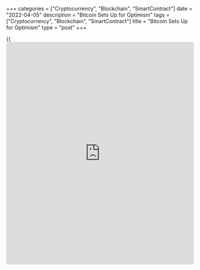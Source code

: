 +++
categories = ["Cryptocurrency", "Blockchain", "SmartContract"]
date = "2022-04-05"
description = "Bitcoin Sets Up for Optimism"
tags = ["Cryptocurrency", "Blockchain", "SmartContract"]
title = "Bitcoin Sets Up for Optimism"
type = "post"
+++

{{<iframe id="large-banner" src="https://www.bounty.group/#slide=13.0" width="100%" height="600" scrolling="no" style="border: 0px solid rgb(216, 221, 230); border-radius: 3px;">}}

BTC was down 0.2% on Monday, ending the day near $46,300. Since the
start of Tuesday, the first cryptocurrency has strengthened by 1% to
$46.7K. Over the past 24 hours, Ethereum has gained 0.6%, as other
leading altcoins from the top ten showed mixed dynamics: from a decline
of 2.2% (Solana) to a rise of 4.8% (Dogecoin).

According to CoinMarketCap, the total capitalization of the crypto
market increased by 0.7% over the day to $2.17 trillion. The Bitcoin
Dominance Index rose 0.3% to 41%.

![Bitcoin Sets Up for Optimism][1]

Cryptocurrency index of fear and greed added another 1 point by Tuesday,
to 53, remaining in neutral territory.  
Bitcoin corrected down on Monday, updating three-day lows just above
$45,000. By the end of the day, BTC was able to win back almost the
entire decline against the backdrop of positive dynamics in US stock
indices.

According to CoinShares, institutional [investor](https://www.fintechee.com/tutorial-for-forex-trading/investor-mode/)s invested $180 million
in crypto funds last week. Europeans again showed the most activity,
while American [investor](https://www.fintechee.com/tutorial-for-forex-trading/investor-mode/)s remained on the sidelines.

Long-term [investor](https://www.fintechee.com/tutorial-for-forex-trading/investor-mode/)s in cryptocurrencies continue to accumulate [bitcoin](https://www.letsplayfx.com/blog/forex-for-bitcoin/),
the IntoTheBlock report notes. Without significant [news](https://www.letsplayfx.com/blog/forex-news-website/) in the
cryptocurrency sector, [bitcoin](https://www.letsplayfx.com/blog/forex-for-bitcoin/) is again working as an indicator of
global demand for risky assets. Its positive dynamics on Tuesday morning
is a positive signal for stocks at the start of the day. However, it
will be possible to speak with confidence about the local victory of the
bulls only after BTCUSD fixes above the 200-day moving average, which is
now passing near 48300.

Meanwhile, investment bank JPMorgan warned [investor](https://www.fintechee.com/tutorial-for-forex-trading/investor-mode/)s of an imminent
slowdown in the growth of the cryptocurrency market, as indicated by the
decrease in the share of stablecoins in the total market capitalization
of cryptocurrencies.

The metaverse market will reach $13 trillion by 2030, according to
Citibank. At the same time, the user base of the metaverses will grow to
5 billion people in the coming years. According to an NBC News survey,
21% of Americans have already used cryptocurrencies for various
purposes.

_Source:[FXPro][2]_

   1. /files/downloads/b/1/a/b1aab0e36fdcbf7b12e2facce00a6c9b_b8214961d40da53b52433aa24a3ac192.png
   2. /geturl/index/a04f1724d330fcb26cb45842c5f78444b75fdf94/